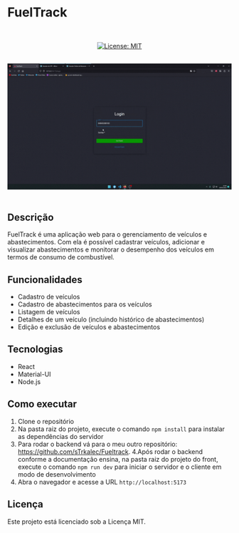 # FuelTrack

<br/>

<div align="center">

  [![License: MIT](https://img.shields.io/badge/License-MIT-yellow.svg)](https://opensource.org/licenses/MIT)

</div>

<br>
<div align="center">
  <img src='./public/te.gif'>
</div>
<br>



## Descrição

FuelTrack é uma aplicação web para o gerenciamento de veículos e abastecimentos. Com ela é possível cadastrar veículos, adicionar e visualizar abastecimentos e monitorar o desempenho dos veículos em termos de consumo de combustível.

## Funcionalidades

- Cadastro de veículos
- Cadastro de abastecimentos para os veículos
- Listagem de veículos
- Detalhes de um veículo (incluindo histórico de abastecimentos)
- Edição e exclusão de veículos e abastecimentos

## Tecnologias

- React
- Material-UI
- Node.js

## Como executar

1. Clone o repositório
2. Na pasta raiz do projeto, execute o comando `npm install` para instalar as dependências do servidor
3. Para rodar o backend vá para o meu outro repositório: https://github.com/sTrkalec/Fueltrack.
4.Após rodar o backend conforme a documentação ensina, na pasta raiz do projeto do front, execute o comando `npm run dev` para iniciar o servidor e o cliente em modo de desenvolvimento
5. Abra o navegador e acesse a URL `http://localhost:5173`

## Licença

Este projeto está licenciado sob a Licença MIT.

